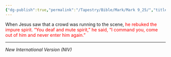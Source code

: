 ```yaml
---
{"dg-publish":true,"permalink":"/Tapestry/Bible/Mark/Mark 9_25/","title":"Mark 9:25","hide":true,"tags":["bible-verse","bible-verse"],"dgHomeLink":true,"dgShowLocalGraph":true,"dgEnableSearch":true}
---
```



When Jesus saw that a crowd was running to the scene, <font color="#ff0000">he rebuked the impure spirit. “You deaf and mute spirit,” he said, “I command you, come out of him and never enter him again.”</font>




---
*New International Version (NIV)*